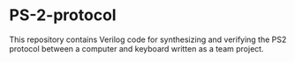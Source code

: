 # PS-2-protocol
This repository contains Verilog code for synthesizing and verifying the PS2 protocol between a computer and keyboard written as a team project.
